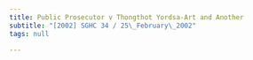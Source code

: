 ```yaml
---
title: Public Prosecutor v Thongthot Yordsa-Art and Another
subtitle: "[2002] SGHC 34 / 25\_February\_2002"
tags: null

---
```


